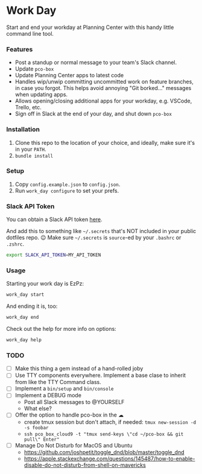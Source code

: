 Work Day
========

Start and end your workday at Planning Center with this handy little command line tool.

### Features

- Post a standup or normal message to your team's Slack channel.
- Update `pco-box`
- Update Planning Center apps to latest code
- Handles wip/unwip committing uncommitted work on feature branches, in case you forgot. This helps avoid annoying "Git borked..." messages when updating apps.
- Allows opening/closing additional apps for your workday, e.g. VSCode, Trello, etc.
- Sign off in Slack at the end of your day, and shut down `pco-box`

### Installation

1. Clone this repo to the location of your choice, and ideally, make sure it's in your `PATH`.
2. `bundle install`

### Setup

1. Copy `config.example.json` to `config.json`.
2. Run `work_day configure` to set your prefs.

### Slack API Token

You can obtain a Slack API token [here](https://api.slack.com/custom-integrations/legacy-tokens).

And add this to something like `~/.secrets` that's NOT included in your public dotfiles repo. 😉 Make sure `~/.secrets` is `source`-ed by your `.bashrc` or `.zshrc`.

```sh
export SLACK_API_TOKEN=MY_API_TOKEN
```

### Usage

Starting your work day is EzPz:

```sh
work_day start
```

And ending it is, too:

```sh
work_day end
```

Check out the help for more info on options:

```sh
work_day help
```

### TODO

- [ ] Make this thing a gem instead of a hand-rolled joby
- [ ] Use TTY components everywhere. Implement a base clase to inherit from like the TTY Command class.
- [ ] Implement a `bin/setup` and `bin/console`
- [ ] Implement a DEBUG mode
  - Post all Slack messages to @YOURSELF
  - What else?
- [ ] Offer the option to handle pco-box in the ☁
  - create tmux session but don't attach, if needed: `tmux new-session -d -s foobar`
  - `ssh pco_box_cloud9 -t "tmux send-keys \"cd ~/pco-box && git pull\" Enter"`
- [ ] Manage Do Not Disturb for MacOS and Ubuntu
  - https://github.com/joshpetit/toggle_dnd/blob/master/toggle_dnd
  - https://apple.stackexchange.com/questions/145487/how-to-enable-disable-do-not-disturb-from-shell-on-mavericks
